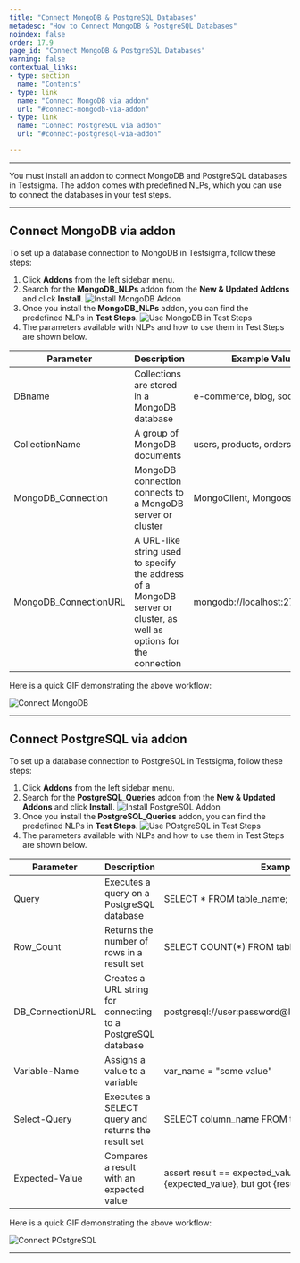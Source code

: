 ```yaml
---
title: "Connect MongoDB & PostgreSQL Databases"
metadesc: "How to Connect MongoDB & PostgreSQL Databases"
noindex: false
order: 17.9
page_id: "Connect MongoDB & PostgreSQL Databases"
warning: false
contextual_links:
- type: section
  name: "Contents"
- type: link
  name: "Connect MongoDB via addon"
  url: "#connect-mongodb-via-addon"
- type: link
  name: "Connect PostgreSQL via addon"
  url: "#connect-postgresql-via-addon"

---
```


---

You must install an addon to connect MongoDB and PostgreSQL databases in Testsigma. The addon comes with predefined NLPs, which you can use to connect the databases in your test steps.

---

## **Connect MongoDB via addon**

To set up a database connection to MongoDB in Testsigma, follow these steps:

1. Click **Addons** from the left sidebar menu.
2. Search for the **MongoDB_NLPs** addon from the **New & Updated Addons** and click **Install**. ![Install MongoDB Addon](https://s3.amazonaws.com/static-docs.testsigma.com/new_images/projects/overview/mongodb_addon_install.png)
3. Once you install the **MongoDB_NLPs** addon, you can find the predefined NLPs in **Test Steps**. ![Use MongoDB in Test Steps](https://s3.amazonaws.com/static-docs.testsigma.com/new_images/projects/overview/mongodb_teststep.png)
4. The parameters available with NLPs and how to use them in Test Steps are shown below.

|Parameter|Description|Example Value|
|---|---|---|
|DBname|Collections are stored in a MongoDB database|e-commerce, blog, social-media|
|CollectionName|A group of MongoDB documents|users, products, orders|
|MongoDB_Connection|MongoDB connection connects to a MongoDB server or cluster|MongoClient, Mongoose|
|MongoDB_ConnectionURL|A URL-like string used to specify the address of a MongoDB server or cluster, as well as options for the connection|mongodb://localhost:27017/blog|

Here is a quick GIF demonstrating the above workflow:

![Connect MongoDB](https://s3.amazonaws.com/static-docs.testsigma.com/new_images/projects/overview/mongodb.gif)

---

## **Connect PostgreSQL via addon**

To set up a database connection to PostgreSQL in Testsigma, follow these steps:

1. Click **Addons** from the left sidebar menu.
2. Search for the **PostgreSQL_Queries** addon from the **New & Updated Addons** and click **Install**. ![Install PostgreSQL Addon](https://s3.amazonaws.com/static-docs.testsigma.com/new_images/projects/overview/postgresql_addon_install.png)
3. Once you install the **PostgreSQL_Queries** addon, you can find the predefined NLPs in **Test Steps**. ![Use POstgreSQL in Test Steps](https://s3.amazonaws.com/static-docs.testsigma.com/new_images/projects/overview/postgresql_teststep.png)
4. The parameters available with NLPs and how to use them in Test Steps are shown below.

|Parameter|Description|Example Value|
|---|---|---|
|Query|Executes a query on a PostgreSQL database|SELECT * FROM table_name;|
|Row_Count|Returns the number of rows in a result set|SELECT COUNT(*) FROM table_name;|
|DB_ConnectionURL|Creates a URL string for connecting to a PostgreSQL database|postgresql://user:password@localhost:5432/database_name|
|Variable-Name|Assigns a value to a variable|var_name = "some value"|
|Select-Query|Executes a SELECT query and returns the result set|SELECT column\_name FROM table\_name WHERE condition;|
|Expected-Value|Compares a result with an expected value|assert result == expected\_value, f"Expected {expected\_value}, but got {result}"|

Here is a quick GIF demonstrating the above workflow:

![Connect POstgreSQL](https://s3.amazonaws.com/static-docs.testsigma.com/new_images/projects/overview/postgresql.gif)

---
